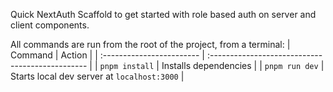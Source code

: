 Quick NextAuth Scaffold to get started with role based auth on server and client components.

All commands are run from the root of the project, from a terminal:
| Command                   | Action                                           |
| :------------------------ | :----------------------------------------------- |
| `pnpm install`             | Installs dependencies                            |
| `pnpm run dev`             | Starts local dev server at `localhost:3000`      |   